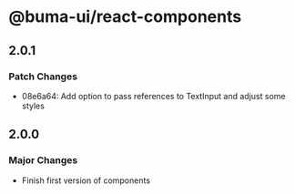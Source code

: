 # @buma-ui/react-components

## 2.0.1

### Patch Changes

- 08e6a64: Add option to pass references to TextInput and adjust some styles

## 2.0.0

### Major Changes

- Finish first version of components
